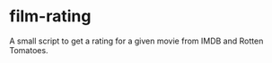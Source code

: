 film-rating
===========

A small script to get a rating for a given movie from IMDB and Rotten Tomatoes.

